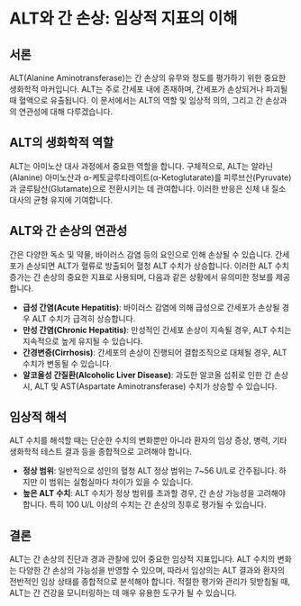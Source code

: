 # ALT와 간 손상: 임상적 지표의 이해

## 서론
ALT(Alanine Aminotransferase)는 간 손상의 유무와 정도를 평가하기 위한 중요한 생화학적 마커입니다. ALT는 주로 간세포 내에 존재하며, 간세포가 손상되거나 파괴될 때 혈액으로 유출됩니다. 이 문서에서는 ALT의 역할 및 임상적 의의, 그리고 간 손상과의 연관성에 대해 다루겠습니다.

## ALT의 생화학적 역할
ALT는 아미노산 대사 과정에서 중요한 역할을 합니다. 구체적으로, ALT는 알라닌(Alanine) 아미노산과 α-케토글루타레이트(α-Ketoglutarate)를 피루브산(Pyruvate)과 글루탐산(Glutamate)으로 전환시키는 데 관여합니다. 이러한 반응은 신체 내 질소 대사의 균형 유지에 기여합니다.

## ALT와 간 손상의 연관성
간은 다양한 독소 및 약물, 바이러스 감염 등의 요인으로 인해 손상될 수 있습니다. 간세포가 손상되면 ALT가 혈류로 방출되어 혈청 ALT 수치가 상승합니다. 이러한 ALT 수치 증가는 간 손상의 중요한 지표로 사용되며, 다음과 같은 상황에서 유의미한 정보를 제공합니다.

- **급성 간염(Acute Hepatitis)**: 바이러스 감염에 의해 급성으로 간세포가 손상될 경우 ALT 수치가 급격히 상승합니다.
- **만성 간염(Chronic Hepatitis)**: 만성적인 간세포 손상이 지속될 경우, ALT 수치는 지속적으로 높게 유지될 수 있습니다.
- **간경변증(Cirrhosis)**: 간세포의 손상이 진행되어 결합조직으로 대체될 경우, ALT 수치가 변동될 수 있습니다.
- **알코올성 간질환(Alcoholic Liver Disease)**: 과도한 알코올 섭취로 인한 간 손상 시, ALT 및 AST(Aspartate Aminotransferase) 수치가 상승할 수 있습니다.

## 임상적 해석
ALT 수치를 해석할 때는 단순한 수치의 변화뿐만 아니라 환자의 임상 증상, 병력, 기타 생화학적 테스트 결과 등을 종합적으로 고려해야 합니다.

- **정상 범위**: 일반적으로 성인의 혈청 ALT 정상 범위는 7~56 U/L로 간주됩니다. 하지만 이 범위는 실험실마다 차이가 있을 수 있습니다.
- **높은 ALT 수치**: ALT 수치가 정상 범위를 초과할 경우, 간 손상 가능성을 고려해야 합니다. 특히 100 U/L 이상의 수치는 간 손상의 징후로 평가될 수 있습니다.

## 결론
ALT는 간 손상의 진단과 경과 관찰에 있어 중요한 임상적 지표입니다. ALT 수치의 변화는 다양한 간 손상의 가능성을 반영할 수 있으며, 따라서 임상의는 ALT 결과와 환자의 전반적인 임상 상태를 종합적으로 분석해야 합니다. 적절한 평가와 관리가 뒷받침될 때, ALT는 간 건강을 모니터링하는 데 매우 유용한 도구가 될 수 있습니다.